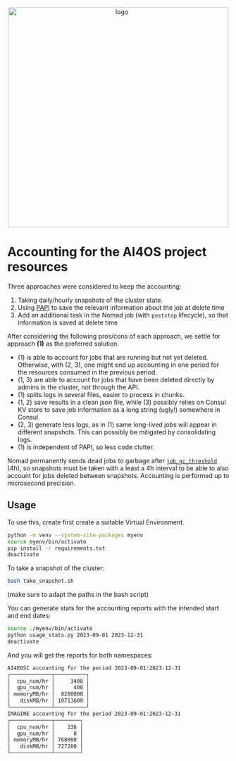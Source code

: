 <div align="center">
  <img src="https://ai4eosc.eu/wp-content/uploads/sites/10/2022/09/horizontal-transparent.png" alt="logo" width="500"/>
</div>


# Accounting for the AI4OS project resources

Three approaches were considered to keep the accounting:

1. Taking daily/hourly snapshots of the cluster state.
2. Using [PAPI](https://github.com/AI4EOSC/ai4-papi) to save the relevant information about the job at delete time
3. Add an additional task in the Nomad job (with `poststop` lifecycle), so that information is saved at delete time

After considering the following pros/cons of each approach, we settle for approach **(1)** as the preferred solution.

- (1) is able to account for jobs that are running but not yet deleted. Otherwise, with (2, 3), one might end up accounting in one period for the resources consumed in the previous period.
- (1, 3) are able to account for jobs that have been deleted directly by admins in the cluster, not through the API.
- (1) splits logs in several files, easier to process in chunks.
- (1, 2) save results in a clean json file, while (3) possibly relies on Consul KV store to save job information as a long string (ugly!) somewhere in Consul.
- (2, 3) generate less logs, as in (1) same long-lived jobs will appear in different snapshots. This can possibly be mitigated by consolidating logs.
- (1) is independent of PAPI, so less code clutter.

Nomad permanently sends dead jobs to garbage after [`job_gc_threshold`](https://developer.hashicorp.com/nomad/docs/configuration/server#job_gc_threshold) (4h),
so snapshots must be taken with a least a 4h interval to be able to also account for jobs deleted between snapshots. Accounting is performed up to microsecond precision.

## Usage

To use this, create first create a suitable Virtual Environment.

```bash
python -m venv --system-site-packages myenv
source myenv/bin/activate
pip install -r requirements.txt
deactivate
```

To take a snapshot of the cluster:
```bash
bash take_snapshot.sh
```
(make sure to adapt the paths in the bash script)

You can generate stats for the accounting reports with the intended start and end dates:

```bash
source ./myenv/bin/activate
python usage_stats.py 2023-09-01 2023-12-31
deactivate
```

And you will get the reports for both namespaces:

```bash
AI4EOSC accounting for the period 2023-09-01:2023-12-31
┌─────────────┬──────────┐
│  cpu_num/hr │     3408 │
│  gpu_num/hr │      408 │
│ memoryMB/hr │  8280000 │
│   diskMB/hr │ 10713600 │
└─────────────┴──────────┘
IMAGINE accounting for the period 2023-09-01:2023-12-31
┌─────────────┬────────┐
│  cpu_num/hr │    336 │
│  gpu_num/hr │      0 │
│ memoryMB/hr │ 768000 │
│   diskMB/hr │ 727200 │
└─────────────┴────────┘
```
